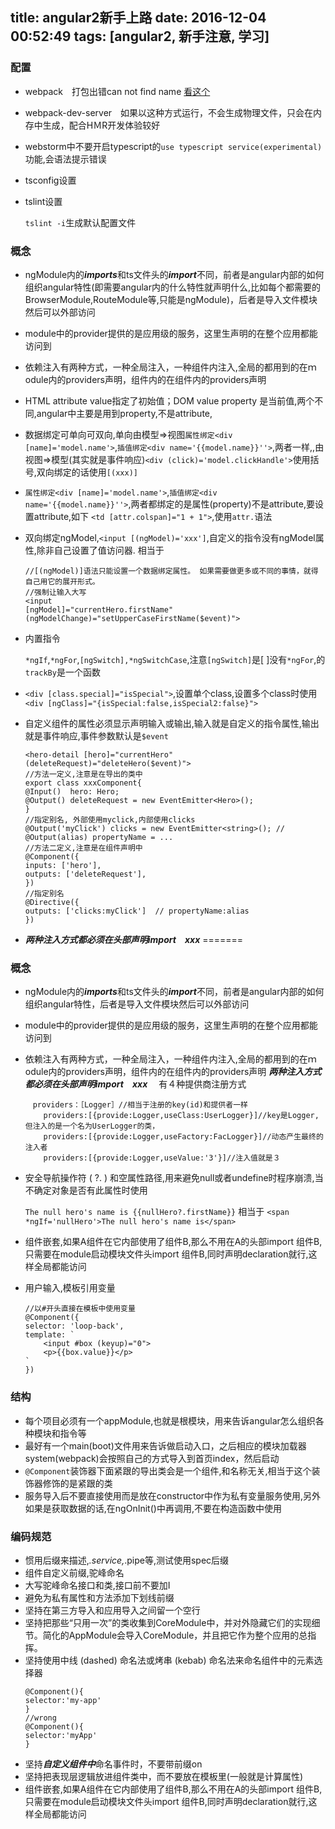 title: angular2新手上路
date: 2016-12-04 00:52:49
tags: [angular2, 新手注意, 学习]
---

### 配置
- webpack　打包出错can not find name [看这个](http://stackoverflow.com/questions/33332394/angular-2-typescript-cant-find-names)
- webpack-dev-server　如果以这种方式运行，不会生成物理文件，只会在内存中生成，配合HＭR开发体验较好
- webstorm中不要开启typescript的`use typescript service(experimental)`功能,会语法提示错误
- tsconfig设置


- tslint设置
	
	`tslint -i`生成默认配置文件
	
### 概念
- ngModule内的***imports***和ts文件头的***import***不同，前者是angular内部的如何组织angular特性(即需要angular内的什么特性就声明什么,比如每个都需要的BrowserModule,RouteModule等,只能是ngModule)，后者是导入文件模块然后可以外部访问
- module中的provider提供的是应用级的服务，这里生声明的在整个应用都能访问到
- 依赖注入有两种方式，一种全局注入，一种组件内注入,全局的都用到的在ｍodule内的providers声明，组件内的在组件内的providers声明
- HTML attribute value指定了初始值；DOM value property 是当前值,两个不同,angular中主要是用到property,不是attribute,

- 数据绑定可单向可双向,单向由模型=>视图`属性绑定<div [name]='model.name'>`,`插值绑定<div name='{{model.name}}''>`,两者一样,,由视图=>模型(其实就是事件响应)`<div (click)='model.clickHandle'>`使用括号,双向绑定的话使用`[(xxx)]`
- `属性绑定<div [name]='model.name'>`,`插值绑定<div name='{{model.name}}''>`,两者都绑定的是属性(property)不是attribute,要设置attribute,如下
`<td [attr.colspan]="1 + 1">`,使用`attr.`语法
- 双向绑定ngModel,`<input [(ngModel)='xxx']`,自定义的指令没有ngModel属性,除非自己设置了值访问器.
相当于

	```
	//[(ngModel)]语法只能设置一个数据绑定属性。 如果需要做更多或不同的事情，就得自己用它的展开形式。
	//强制让输入大写
	<input
  	[ngModel]="currentHero.firstName"
  	(ngModelChange)="setUpperCaseFirstName($event)">
	```
- 内置指令
  
  `*ngIf`,`*ngFor`,`[ngSwitch],*ngSwitchCase`,注意`[ngSwitch]`是[ ]没有`*ngFor`,的`trackBy`是一个函数
- `<div [class.special]="isSpecial">`,设置单个class,设置多个class时使用`<div [ngClass]="{isSpecial:false,isSpecial2:false}">`
- 自定义组件的属性必须显示声明输入或输出,输入就是自定义的指令属性,输出就是事件响应,事件参数默认是`$event`

	```
	<hero-detail [hero]="currentHero" (deleteRequest)="deleteHero($event)">
	//方法一定义,注意是在导出的类中
	export class xxxComponent{
	@Input()  hero: Hero;
	@Output() deleteRequest = new EventEmitter<Hero>();
	}
	//指定别名,	外部使用myclick,内部使用clicks
	@Output('myClick') clicks = new EventEmitter<string>(); //  @Output(alias) propertyName = ...
	//方法二定义,注意是在组件声明中
	@Component({
  	inputs: ['hero'],
  	outputs: ['deleteRequest'],
	})
	//指定别名
	@Directive({
  	outputs: ['clicks:myClick']  // propertyName:alias
	})

	```
- ***两种注入方式都必须在头部声明import　xxx***
=======
### 概念
- ngModule内的***imports***和ts文件头的***import***不同，前者是angular内部的如何组织angular特性，后者是导入文件模块然后可以外部访问
- module中的provider提供的是应用级的服务，这里生声明的在整个应用都能访问到
- 依赖注入有两种方式，一种全局注入，一种组件内注入,全局的都用到的在ｍodule内的providers声明，组件内的在组件内的providers声明
***两种注入方式都必须在头部声明import　xxx***
　有４种提供商注册方式    
	```
	　providers：［Logger］//相当于注册的key(id)和提供者一样
        providers:[{provide:Logger,useClass:UserLogger}]//key是Logger,但注入的是一个名为UserLogger的类，
        providers:[{provide:Logger,useFactory:FacLogger}]//动态产生最终的注入者
        providers:[{provide:Logger,useValue:'3'}]//注入值就是３

	```
- 安全导航操作符 ( ?. ) 和空属性路径,用来避免null或者undefine时程序崩溃,当不确定对象是否有此属性时使用

   	`The null hero's name is {{nullHero?.firstName}}`
   相当于
   	`<span *ngIf='nullHero'>The null hero's name is</span>`
- 组件嵌套,如果A组件在它内部使用了组件B,那么不用在A的头部import 组件B,只需要在module启动模块文件头import 组件B,同时声明declaration就行,这样全局都能访问
- 用户输入,模板引用变量
	```
	//以#开头直接在模板中使用变量
	@Component({
  	selector: 'loop-back',
  	template: `
    	<input #box (keyup)="0">
    	<p>{{box.value}}</p>
  	`
	})
	```
### 结构
-   每个项目必须有一个appModule,也就是根模块，用来告诉angular怎么组织各种模块和指令等
-   最好有一个main(boot)文件用来告诉做启动入口，之后相应的模块加载器system(webpack)会按照自己的方式导入到首页index，然后启动
-   `@Component`装饰器下面紧跟的导出类会是一个组件,和名称无关,相当于这个装饰器修饰的是紧跟的类
-    服务导入后不要直接使用而是放在constructor中作为私有变量服务使用,另外如果是获取数据的话,在ngOnInit()中再调用,不要在构造函数中使用
### 编码规范
- 惯用后缀来描述,*.service,*.pipe等,测试使用spec后缀
- 组件自定义前缀,驼峰命名
- 大写驼峰命名接口和类,接口前不要加I
- 避免为私有属性和方法添加下划线前缀
- 坚持在第三方导入和应用导入之间留一个空行
- 坚持把那些“只用一次”的类收集到CoreModule中，并对外隐藏它们的实现细节。简化的AppModule会导入CoreModule，并且把它作为整个应用的总指挥。
- 坚持使用中线 (dashed) 命名法或烤串 (kebab) 命名法来命名组件中的元素选择器
	```
	@Component(){
	selector:'my-app'
	}
	//wrong
	@Component(){
	selector:'myApp'
	}
	```
- 坚持***自定义组件中***命名事件时，不要带前缀on
- 坚持把表现层逻辑放进组件类中，而不要放在模板里(一般就是计算属性)
- 组件嵌套,如果A组件在它内部使用了组件B,那么不用在A的头部import 组件B,只需要在module启动模块文件头import 组件B,同时声明declaration就行,这样全局都能访问

